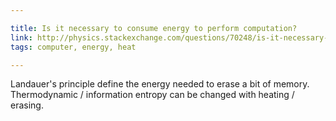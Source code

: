 ```yaml
---

title: Is it necessary to consume energy to perform computation?
link: http://physics.stackexchange.com/questions/70248/is-it-necessary-to-consume-energy-to-perform-computation
tags: computer, energy, heat

---
```


Landauer's principle define the energy needed to erase a bit of memory.
Thermodynamic / information entropy can be changed with heating / erasing.
